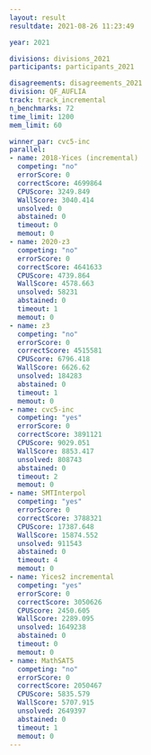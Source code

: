 ```yaml
---
layout: result
resultdate: 2021-08-26 11:23:49

year: 2021

divisions: divisions_2021
participants: participants_2021

disagreements: disagreements_2021
division: QF_AUFLIA
track: track_incremental
n_benchmarks: 72
time_limit: 1200
mem_limit: 60

winner_par: cvc5-inc
parallel:
- name: 2018-Yices (incremental)
  competing: "no"
  errorScore: 0
  correctScore: 4699864
  CPUScore: 3249.849
  WallScore: 3040.414
  unsolved: 0
  abstained: 0
  timeout: 0
  memout: 0
- name: 2020-z3
  competing: "no"
  errorScore: 0
  correctScore: 4641633
  CPUScore: 4739.864
  WallScore: 4578.663
  unsolved: 58231
  abstained: 0
  timeout: 1
  memout: 0
- name: z3
  competing: "no"
  errorScore: 0
  correctScore: 4515581
  CPUScore: 6796.418
  WallScore: 6626.62
  unsolved: 184283
  abstained: 0
  timeout: 1
  memout: 0
- name: cvc5-inc
  competing: "yes"
  errorScore: 0
  correctScore: 3891121
  CPUScore: 9029.051
  WallScore: 8853.417
  unsolved: 808743
  abstained: 0
  timeout: 2
  memout: 0
- name: SMTInterpol
  competing: "yes"
  errorScore: 0
  correctScore: 3788321
  CPUScore: 17387.648
  WallScore: 15874.552
  unsolved: 911543
  abstained: 0
  timeout: 4
  memout: 0
- name: Yices2 incremental
  competing: "yes"
  errorScore: 0
  correctScore: 3050626
  CPUScore: 2450.605
  WallScore: 2289.095
  unsolved: 1649238
  abstained: 0
  timeout: 0
  memout: 0
- name: MathSAT5
  competing: "no"
  errorScore: 0
  correctScore: 2050467
  CPUScore: 5835.579
  WallScore: 5707.915
  unsolved: 2649397
  abstained: 0
  timeout: 1
  memout: 0
---
```

